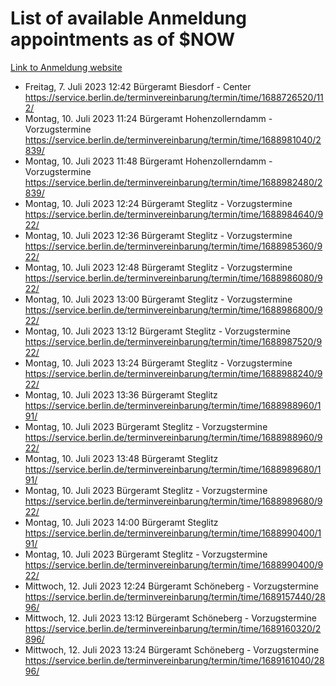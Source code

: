 # List of available Anmeldung appointments as of $NOW
[Link to Anmeldung website](https://service.berlin.de/terminvereinbarung/termin/tag.php?termin=1&anliegen[]=120686&dienstleisterlist=122210,122217,327316,122219,327312,122227,327314,122231,327346,122243,327348,122254,122252,329742,122260,329745,122262,329748,122271,327278,122273,327274,122277,327276,330436,122280,327294,122282,327290,122284,327292,122291,327270,122285,327266,122286,327264,122296,327268,150230,329760,122297,327286,122294,327284,122312,329763,122314,329775,122304,327330,122311,327334,122309,327332,317869,122281,327352,122279,329772,122283,122276,327324,122274,327326,122267,329766,122246,327318,122251,327320,122257,327322,122208,327298,122226,327300&herkunft=http%3A%2F%2Fservice.berlin.de%2Fdienstleistung%2F120686%2F)
- Freitag, 7. Juli 2023 12:42 Bürgeramt Biesdorf - Center https://service.berlin.de/terminvereinbarung/termin/time/1688726520/112/
- Montag, 10. Juli 2023 11:24 Bürgeramt Hohenzollerndamm - Vorzugstermine https://service.berlin.de/terminvereinbarung/termin/time/1688981040/2839/
- Montag, 10. Juli 2023 11:48 Bürgeramt Hohenzollerndamm - Vorzugstermine https://service.berlin.de/terminvereinbarung/termin/time/1688982480/2839/
- Montag, 10. Juli 2023 12:24 Bürgeramt Steglitz - Vorzugstermine https://service.berlin.de/terminvereinbarung/termin/time/1688984640/922/
- Montag, 10. Juli 2023 12:36 Bürgeramt Steglitz - Vorzugstermine https://service.berlin.de/terminvereinbarung/termin/time/1688985360/922/
- Montag, 10. Juli 2023 12:48 Bürgeramt Steglitz - Vorzugstermine https://service.berlin.de/terminvereinbarung/termin/time/1688986080/922/
- Montag, 10. Juli 2023 13:00 Bürgeramt Steglitz - Vorzugstermine https://service.berlin.de/terminvereinbarung/termin/time/1688986800/922/
- Montag, 10. Juli 2023 13:12 Bürgeramt Steglitz - Vorzugstermine https://service.berlin.de/terminvereinbarung/termin/time/1688987520/922/
- Montag, 10. Juli 2023 13:24 Bürgeramt Steglitz - Vorzugstermine https://service.berlin.de/terminvereinbarung/termin/time/1688988240/922/
- Montag, 10. Juli 2023 13:36 Bürgeramt Steglitz https://service.berlin.de/terminvereinbarung/termin/time/1688988960/191/
- Montag, 10. Juli 2023  Bürgeramt Steglitz - Vorzugstermine https://service.berlin.de/terminvereinbarung/termin/time/1688988960/922/
- Montag, 10. Juli 2023 13:48 Bürgeramt Steglitz https://service.berlin.de/terminvereinbarung/termin/time/1688989680/191/
- Montag, 10. Juli 2023  Bürgeramt Steglitz - Vorzugstermine https://service.berlin.de/terminvereinbarung/termin/time/1688989680/922/
- Montag, 10. Juli 2023 14:00 Bürgeramt Steglitz https://service.berlin.de/terminvereinbarung/termin/time/1688990400/191/
- Montag, 10. Juli 2023  Bürgeramt Steglitz - Vorzugstermine https://service.berlin.de/terminvereinbarung/termin/time/1688990400/922/
- Mittwoch, 12. Juli 2023 12:24 Bürgeramt Schöneberg - Vorzugstermine https://service.berlin.de/terminvereinbarung/termin/time/1689157440/2896/
- Mittwoch, 12. Juli 2023 13:12 Bürgeramt Schöneberg - Vorzugstermine https://service.berlin.de/terminvereinbarung/termin/time/1689160320/2896/
- Mittwoch, 12. Juli 2023 13:24 Bürgeramt Schöneberg - Vorzugstermine https://service.berlin.de/terminvereinbarung/termin/time/1689161040/2896/
